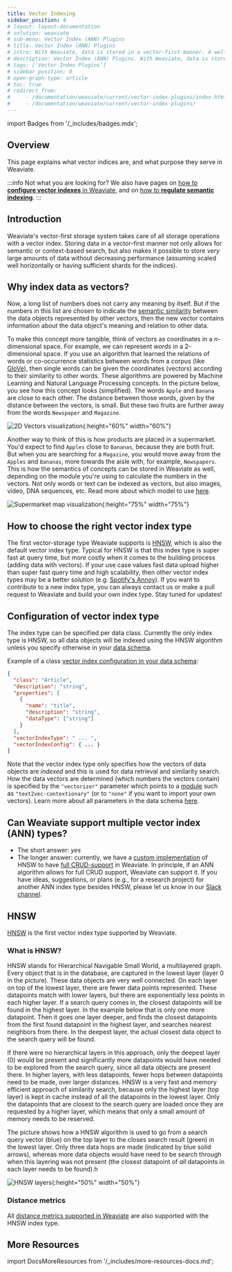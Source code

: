 ```yaml
---
title: Vector Indexing
sidebar_position: 4
# layout: layout-documentation
# solution: weaviate
# sub-menu: Vector Index (ANN) Plugins
# title: Vector Index (ANN) Plugins
# intro: With Weaviate, data is stored in a vector-first manner. A well performing ANN algorithm is used for indexing data with vectors, namely HNSW. Since Weaviate's vector indexing is pluggable, other (ANN) methods could be used, instead of HNSW. Stay tuned for updates on the software.
# description: Vector Index (ANN) Plugins. With Weaviate, data is stored in a vector-first manner. A well performing ANN algorithm is used for indexing data with vectors, namely HNSW. Since Weaviate's vector indexing is pluggable, other (ANN) methods could be used, instead of HNSW. Stay tuned for updates on the software.
# tags: ['Vector Index Plugins']
# sidebar_position: 0
# open-graph-type: article
# toc: true
# redirect_from:
#     - /documentation/weaviate/current/vector-index-plugins/index.html
#     - /documentation/weaviate/current/vector-index-plugins/
---
```

import Badges from '/_includes/badges.mdx';

<Badges/>

<!-- :::caution Migrated From:
- From `Vector Index (ANN) Plugins:Index` + `HNSW`
  - Note: Configuration options from `HNSW` are now in `References: Configuration/Vector index#How to configure HNSW`
::: -->

## Overview

This page explains what vector indices are, and what purpose they serve in Weaviate.

:::info Not what you are looking for?
We also have pages on [how to **configure vector indexes** in Weaviate](../configuration/vector-index-type.md), and on [how to **regulate semantic indexing**](../configuration/schema-configuration.md#regulate-semantic-indexing).
:::

## Introduction

Weaviate's vector-first storage system takes care of all storage operations with a vector index. Storing data in a vector-first manner not only allows for semantic or context-based search, but also makes it possible to store *very* large amounts of data without decreasing performance (assuming scaled well horizontally or having sufficient shards for the indices). 

## Why index data as vectors?
Now, a long list of numbers does not carry any meaning by itself. But if the numbers in this list are chosen to indicate the [semantic similarity](https://en.wikipedia.org/wiki/Semantic_similarity) between the data objects represented by other vectors, then the new vector contains information about the data object's meaning and relation to other data. 

To make this concept more tangible, think of vectors as coordinates in a *n*-dimensional space. For example, we can represent *words* in a 2-dimensional space. If you use an algorithm that learned the relations of words or co-occurrence statistics between words from a corpus (like [GloVe](https://github.com/stanfordnlp/GloVe)), then single words can be given the coordinates (vectors) according to their similarity to other words. These algorithms are powered by Machine Learning and Natural Language Processing concepts. In the picture below, you see how this concept looks (simplified). The words `Apple` and `Banana` are close to each other. The distance between those words, given by the distance between the vectors, is small. But these two fruits are further away from the words `Newspaper` and `Magazine`. 

![2D Vectors visualization](./img/vectors-2d.svg "2D Vectors visualization"){:height="60%" width="60%"}

Another way to think of this is how products are placed in a supermarket. You'd expect to find `Apples` close to `Bananas`, because they are both fruit. But when you are searching for a `Magazine`, you would move away from the `Apples` and `Bananas`, more towards the aisle with, for example, `Newspapers`. This is how the semantics of concepts can be stored in Weaviate as well, depending on the module you're using to calculate the numbers in the vectors. Not only words or text can be indexed as vectors, but also images, video, DNA sequences, etc. Read more about which model to use [here](/docs/weaviate/modules/index.md).

![Supermarket map visualization](./img/supermarket.svg "Supermarket map visualization"){:height="75%" width="75%"}

## How to choose the right vector index type
The first vector-storage type Weaviate supports is [HNSW](./vector-index.md#hnsw), which is also the default vector index type. Typical for HNSW is that this index type is super fast at query time, but more costly when it comes to the building process (adding data with vectors). If your use case values fast data upload higher than super fast query time and high scalability, then other vector index types may be a better solution (e.g. [Spotify's Annoy](https://github.com/spotify/annoy)). If you want to contribute to a new index type, you can always contact us or make a pull request to Weaviate and build your own index type. Stay tuned for updates!

## Configuration of vector index type
The index type can be specified per data class. Currently the only index type is HNSW, so all data objects will be indexed using the HNSW algorithm unless you specify otherwise in your [data schema](/docs/weaviate/configuration/schema-configuration.md). 

Example of a class [vector index configuration in your data schema](/docs/weaviate/configuration/schema-configuration.md): 
```json
{
  "class": "Article",
  "description": "string",
  "properties": [ 
    {
      "name": "title",
      "description": "string",
      "dataType": ["string"]
    }
  ],
  "vectorIndexType": " ... ",
  "vectorIndexConfig": { ... }
}
```

Note that the vector index type only specifies how the vectors of data objects are *indexed* and this is used for data retrieval and similarity search. How the data vectors are determined (which numbers the vectors contain) is specified by the `"vectorizer"` parameter which points to a [module](/docs/weaviate/modules/index.md) such as `"text2vec-contextionary"` (or to `"none"` if you want to import your own vectors). Learn more about all parameters in the data schema [here](/docs/weaviate/configuration/schema-configuration.md).

## Can Weaviate support multiple vector index (ANN) types?

* The short answer: _yes_
* The longer answer: currently, we have a [custom implementation](../more-resources/faq.md#q-does-weaviate-use-hnswlib) of HNSW to have [full CRUD-support](https://db-engines.com/en/blog_post/87) in Weaviate. In principle, if an ANN algorithm allows for full CRUD support, Weaviate can support it. If you have ideas, suggestions, or plans (e.g., for a research project) for another ANN index type besides HNSW, please let us know in our [Slack channel](https://join.slack.com/t/weaviate/shared_invite/zt-goaoifjr-o8FuVz9b1HLzhlUfyfddhw).


## HNSW
[HNSW](https://arxiv.org/abs/1603.09320) is the first vector index type supported by Weaviate.

### What is HNSW?
HNSW stands for Hierarchical Navigable Small World, a multilayered graph. Every object that is in the database, are captured in the lowest layer (layer 0 in the picture). These data objects are very well connected. On each layer on top of the lowest layer, there are fewer data points represented. These datapoints match with lower layers, but there are exponentially less points in each higher layer. If a search query comes in, the closest datapoints will be found in the highest layer. In the example below that is only one more datapoint. Then it goes one layer deeper, and finds the closest datapoints from the first found datapoint in the highest layer, and searches nearest neighbors from there. In the deepest layer, the actual closest data object to the search query will be found. 

If there were no hierarchical layers in this approach, only the deepest layer (0) would be present and significantly more datapoints would have needed to be explored from the search query, since all data objects are present there. In higher layers, with less datapoints, fewer hops between datapoints need to be made, over larger distances. HNSW is a very fast and memory efficient approach of similarity search, because only the highest layer (top layer) is kept in cache instead of all the datapoints in the lowest layer. Only the datapoints that are closest to the search query are loaded once they are requested by a higher layer, which means that only a small amount of memory needs to be reserved.

The picture shows how a HNSW algorithm is used to go from a search query vector (blue) on the top layer to the closes search result (green) in the lowest layer. Only three data hops are made (indicated by blue solid arrows), whereas more data objects would have need to be search through when this layering was not present (the closest datapoint of *all* datapoints in each layer needs to be found).h

![HNSW layers](./img/hnsw-layers.svg "HNSW layers"){:height="50%" width="50%"}

### Distance metrics

All [distance metrics supported in Weaviate](/docs/weaviate/configuration/distances.md) are also supported with the HNSW index type.

## More Resources

import DocsMoreResources from '/_includes/more-resources-docs.md';

<DocsMoreResources />
